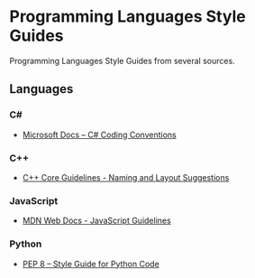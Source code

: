 # Programming Languages Style Guides

Programming Languages Style Guides from several sources.

## Languages

### C&#35;

* <a href="https://docs.microsoft.com/en-us/dotnet/csharp/fundamentals/coding-style/coding-conventions" target="_blank">Microsoft Docs – C# Coding Conventions</a>

### C++

* <a href="https://github.com/isocpp/CppCoreGuidelines/blob/master/CppCoreGuidelines.md#S-naming" target="_blank">C++ Core Guidelines - Naming and Layout Suggestions</a>

### JavaScript

* <a href="https://developer.mozilla.org/en-US/docs/MDN/Guidelines/Code_guidelines/JavaScript" target="_blank">MDN Web Docs - JavaScript Guidelines</a>

### Python

* <a href="https://peps.python.org/pep-0008/" target="_blank">PEP 8 – Style Guide for Python Code</a>
